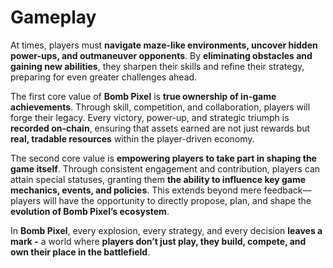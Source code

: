# Gameplay

At times, players must **navigate maze-like environments, uncover hidden power-ups, and outmaneuver opponents**. By **eliminating obstacles and gaining new abilities**, they sharpen their skills and refine their strategy, preparing for even greater challenges ahead.

The first core value of **Bomb Pixel** is **true ownership of in-game achievements**. Through skill, competition, and collaboration, players will forge their legacy. Every victory, power-up, and strategic triumph is **recorded on-chain**, ensuring that assets earned are not just rewards but **real, tradable resources** within the player-driven economy.

The second core value is **empowering players to take part in shaping the game itself**. Through consistent engagement and contribution, players can attain special statuses, granting them **the ability to influence key game mechanics, events, and policies**. This extends beyond mere feedback—players will have the opportunity to directly propose, plan, and shape the **evolution of Bomb Pixel’s ecosystem**.

In **Bomb Pixel**, every explosion, every strategy, and every decision **leaves a mark -** a world where **players don’t just play, they build, compete, and own their place in the battlefield**.
